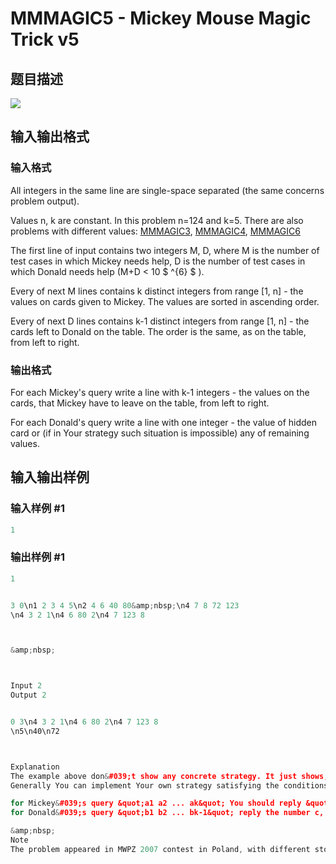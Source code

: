 # MMMAGIC5 - Mickey Mouse Magic Trick v5

## 题目描述

![](https://cdn.luogu.com.cn/upload/vjudge_pic/SP17945/b9498402e7243d303a91566137d3d2a502abdc07.png)

## 输入输出格式

### 输入格式

All integers in the same line are single-space separated (the same concerns problem output).

Values n, k are constant. In this problem n=124 and k=5. There are also problems with different values: [MMMAGIC3](../../problems/MMMAGIC3/), [MMMAGIC4](../../problems/MMMAGIC4/), [MMMAGIC6](../../problems/MMMAGIC6/)

The first line of input contains two integers M, D, where M is the number of test cases in which Mickey needs help, D is the number of test cases in which Donald needs help (M+D < 10 $ ^{6} $ ).

Every of next M lines contains k distinct integers from range \[1, n\] - the values on cards given to Mickey. The values are sorted in ascending order.

Every of next D lines contains k-1 distinct integers from range \[1, n\] - the cards left to Donald on the table. The order is the same, as on the table, from left to right.

### 输出格式

For each Mickey's query write a line with k-1 integers - the values on the cards, that Mickey have to leave on the table, from left to right.

For each Donald's query write a line with one integer - the value of hidden card or (if in Your strategy such situation is impossible) any of remaining values.

## 输入输出样例

### 输入样例 #1

```cpp
1
```


### 输出样例 #1

```cpp
1


3 0\n1 2 3 4 5\n2 4 6 40 80&amp;nbsp;\n4 7 8 72 123
\n4 3 2 1\n4 6 80 2\n4 7 123 8



&amp;nbsp;



Input 2
Output 2


0 3\n4 3 2 1\n4 6 80 2\n4 7 123 8
\n5\n40\n72



Explanation
The example above don&#039;t show any concrete strategy. It just shows, that strategy must be coherent (when Mickey for given set of cards 1 2 3 4 5 leave on the table 4 3 2 1, then Donald for given cards 4 3 2 1 should answer with the number 5).
Generally You can implement Your own strategy satisfying the conditions below:

for Mickey&#039;s query &quot;a1 a2 ... ak&quot; You should reply &quot;b1 b2 ... bk-1&quot;, such that {b1, b2, ..., bk-1} is subset of {a1, a2, ..., ak}
for Donald&#039;s query &quot;b1 b2 ... bk-1&quot; reply the number c, such that {b1, b2, ..., bk-1, c} = {a1, a2, ..., ak}

&amp;nbsp;
Note
The problem appeared in MWPZ 2007 contest in Poland, with different story (in original problem there was Polish characters Jacek and Placek). The main page of contest is http://mwpz.poznan.pl
```


